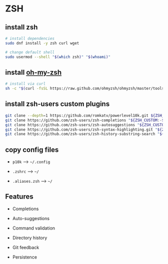 # ZSH

## install zsh

``` bash
# install dependencies
sudo dnf install -y zsh curl wget

# change default shell
sudo usermod --shell "$(which zsh)" "$(whoami)"
```

## install [oh-my-zsh](https://ohmyz.sh/#install)

``` bash
# install via curl
sh -c "$(curl -fsSL https://raw.github.com/ohmyzsh/ohmyzsh/master/tools/install.sh)"
```

## install zsh-users custom plugins

``` bash
git clone --depth=1 https://github.com/romkatv/powerlevel10k.git ${ZSH_CUSTOM:-$HOME/.oh-my-zsh/custom}/themes/powerlevel10k
git clone https://github.com/zsh-users/zsh-completions "${ZSH_CUSTOM:-$HOME/.oh-my-zsh/custom}/plugins/zsh-completions"
git clone https://github.com/zsh-users/zsh-autosuggestions "${ZSH_CUSTOM:-$HOME/.oh-my-zsh/custom}/plugins/zsh-autosuggestions"
git clone https://github.com/zsh-users/zsh-syntax-highlighting.git "${ZSH_CUSTOM:-$HOME/.oh-my-zsh/custom}/plugins/zsh-syntax-highlighting"
git clone https://github.com/zsh-users/zsh-history-substring-search "${ZSH_CUSTOM:-$HOME/.oh-my-zsh/custom}/plugins/zsh-history-substring-search"
```

## copy config files

- `p10k` --> `~/.config`

- `.zshrc` --> `~/`

- `.aliases.zsh` --> `~/`

## Features

- Completions

- Auto-suggestions

- Command validation

- Directory history

- Git feedback

- Persistence
